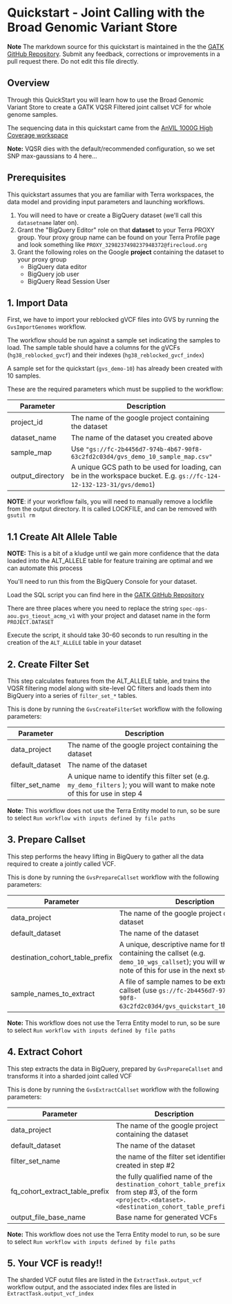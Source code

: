 # Quickstart - Joint Calling with the Broad Genomic Variant Store 

**Note** The markdown source for this quickstart is maintained in the the  [GATK GitHub Repository](https://github.com/broadinstitute/gatk/blob/ah_var_store/scripts/variantstore/TERRA_QUICKSTART.md).  Submit any feedback, corrections or improvements in a pull request there.  Do not edit this file directly.

## Overview
Through this QuickStart you will learn how to use the Broad Genomic Variant Store to create a GATK VQSR Filtered joint callset VCF for whole genome samples.

The sequencing data in this quickstart came from the [AnVIL 1000G High Coverage workspace](https://app.terra.bio/#workspaces/anvil-datastorage/1000G-high-coverage-2019)

**Note:** VQSR dies with the default/recommended configuration, so we set SNP max-gaussians to 4 here...

## Prerequisites

This quickstart assumes that you are familiar with Terra workspaces, the data model and providing input parameters and launching workflows.

1. You will need to have or create a BigQuery dataset (we'll call this `datasetname` later on). 
2. Grant the "BigQuery Editor" role on that **dataset** to your Terra PROXY group.  Your proxy group name can be found on your Terra Profile page and look something like `PROXY_3298237498237948372@firecloud.org`
3. Grant the following roles on the Google **project** containing the dataset to your proxy group
    - BigQuery data editor
    - BigQuery job user
    - BigQuery Read Session User

## 1. Import Data

First, we have to import your reblocked gVCF files into GVS by running the `GvsImportGenomes` workflow.  

The workflow should be run against a sample set indicating the samples to load.  The sample table should have a columns for the gVCFs (`hg38_reblocked_gvcf`) and their indexes (`hg38_reblocked_gvcf_index`)

A sample set for the quickstart (`gvs_demo-10`) has already been created with 10 samples.

These are the required parameters which must be supplied to the workflow:

| Parameter      | Description |
| ----------------- | ----------- |
| project_id | The name of the google project containing the dataset |
| dataset_name      | The name of the dataset you created above       |
| sample_map | Use `"gs://fc-2b4456d7-974b-4b67-90f8-63c2fd2c03d4/gvs_demo_10_sample_map.csv"` |
| output_directory | A unique GCS path to be used for loading, can be in the workspace bucket.  E.g. `gs://fc-124-12-132-123-31/gvs/demo1`)


**NOTE**: if your workflow fails, you will need to manually remove a lockfile from the output directory.  It is called LOCKFILE, and can be removed with `gsutil rm`

## 1.1 Create Alt Allele Table
**NOTE:** This is a bit of a kludge until we gain more confidence that the data loaded into the ALT_ALLELE table for feature training are optimal and we can automate this process

You'll need to run this from the BigQuery Console for your dataset.

Load the SQL script you can find here in the [GATK GitHub Repository](https://github.com/broadinstitute/gatk/blob/ah_var_store/scripts/variantstore/bq/alt_allele_creation.example.sql)

There are three places where you need to replace the string `spec-ops-aou.gvs_tieout_acmg_v1` with your project and dataset name in the form `PROJECT.DATASET`

Execute the script, it should take 30-60 seconds to run resulting in the creation of the `ALT_ALLELE` table in your dataset

## 2. Create Filter Set

This step calculates features from the ALT_ALLELE table, and trains the VQSR filtering model along with site-level QC filters and loads them into BigQuery into a series of `filter_set_*` tables.  

This is done by running the `GvsCreateFilterSet` workflow with the following parameters:

| Parameter      | Description |
| ----------------- | ----------- |
| data_project | The name of the google project containing the dataset |
| default_dataset      | The name of the dataset  |
| filter_set_name | A unique name to identify this filter set (e.g. `my_demo_filters` ); you will want to make note of this for use in step 4  |

**Note:** This workflow does not use the Terra Entity model to run, so be sure to select `Run workflow with inputs defined by file paths`

## 3. Prepare Callset
This step performs the heavy lifting in BigQuery to gather all the data required to create a jointly called VCF.  

This is done by running the `GvsPrepareCallset` workflow with the following parameters:


| Parameter      | Description |
| ----------------- | ----------- |
| data_project | The name of the google project containing the dataset |
| default_dataset      | The name of the dataset  |
| destination_cohort_table_prefix | A unique, descriptive name for the tables containing the callset (e.g. `demo_10_wgs_callset`); you will want to make note of this for use in the next step |
| sample_names_to_extract | A file of sample names to be extracted in the callset (use `gs://fc-2b4456d7-974b-4b67-90f8-63c2fd2c03d4/gvs_quickstart_10_samples.txt`) |


**Note:** This workflow does not use the Terra Entity model to run, so be sure to select `Run workflow with inputs defined by file paths`

## 4. Extract Cohort

This step extracts the data in BigQuery, prepared by `GvsPrepareCallset` and transforms it into a sharded joint called VCF 

This is done by running the `GvsExtractCallset` workflow with the following parameters:


| Parameter      | Description |
| ----------------- | ----------- |
| data_project | The name of the google project containing the dataset |
| default_dataset      | The name of the dataset  |
| filter_set_name | the name of the filter set identifier created in step #2 |
| fq_cohort_extract_table_prefix | the fully qualified name of the `destination_cohort_table_prefix` from step #3, of the form `<project>.<dataset>.<destination_cohort_table_prefix>` |
| output_file_base_name | Base name for generated VCFs |

**Note:** This workflow does not use the Terra Entity model to run, so be sure to select `Run workflow with inputs defined by file paths`

## 5. Your VCF is ready!!

The sharded VCF outut files are listed in the `ExtractTask.output_vcf` workflow output, and the associated index files are listed in `ExtractTask.output_vcf_index`

